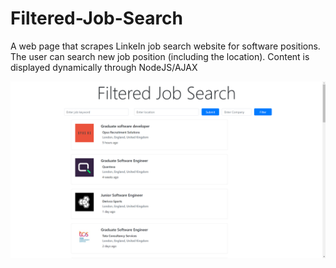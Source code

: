 # Filtered-Job-Search
A web page that scrapes LinkeIn job search website for software positions. The user can search new job position (including the location). Content is displayed dynamically through NodeJS/AJAX

![](FilteredJobSearch.png)
